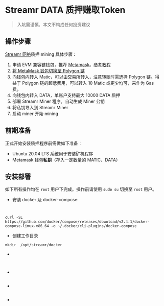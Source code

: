 # Streamr DATA 质押赚取Token

> 入坑需谨慎，本文不构成任何投资建议

## 操作步骤

[Streamr 网络](https://streamr.network/)质押 mining 具体步骤：

1. 申请 EVM 兼容链钱包，推荐 [Metamask](https://metamask.io/)。[参考教程](https://academy.binance.com/en/articles/how-to-use-metamask)
2. [将 MetaMask 钱包切换至 Polygon 链](https://academy.binance.com/en/articles/how-to-add-polygon-to-metamask) 
3. 向钱包内转入 Matic，可以由交易所转入，注意转账时需选择 Polygon 链。得益于 Polygon 链的超低费用，可以转入 10 Matic 或更少均可，来作为 Gas 费。
4. 向钱包内转入 DATA，单账户支持最大 10000 DATA 质押
5. 部署 Streamr Miner 程序，自动生成 Miner 公钥
6. 将私钥导入到 Streamr Miner 
7. 启动 miner 开始 mining

## 前期准备

正式开始安装质押程序前需做如下准备：

- Ubuntu 20.04 LTS 系统用于安装矿机程序
- Metamask 钱包**私钥**（存入一定数量的 MATIC、DATA）

## 安装部署

如下所有操作均在 `root` 用户下完成。操作前请使用 `sudo su` 切换至 `root` 用户。

- 安装 docker 及 docker-compose

```


curl -SL https://github.com/docker/compose/releases/download/v2.4.1/docker-compose-linux-x86_64 -o ~/.docker/cli-plugins/docker-compose
```
- 创建工作目录

```
mkdir  /opt/streamr/docker
```
- 

```
 
```
- 

```
```
- 

```
```
- 

```
```